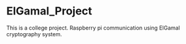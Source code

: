 # ElGamal_Project
This is a college project. Raspberry pi communication using ElGamal cryptography system.
